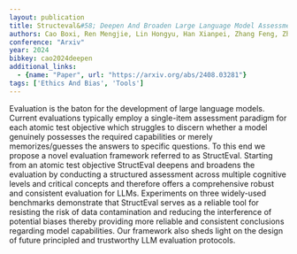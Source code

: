```yaml
---
layout: publication
title: Structeval&#58; Deepen And Broaden Large Language Model Assessment Via Structured Evaluation
authors: Cao Boxi, Ren Mengjie, Lin Hongyu, Han Xianpei, Zhang Feng, Zhan Junfeng, Sun Le
conference: "Arxiv"
year: 2024
bibkey: cao2024deepen
additional_links:
  - {name: "Paper", url: "https://arxiv.org/abs/2408.03281"}
tags: ['Ethics And Bias', 'Tools']
---
```

Evaluation is the baton for the development of large language models. Current evaluations typically employ a single-item assessment paradigm for each atomic test objective which struggles to discern whether a model genuinely possesses the required capabilities or merely memorizes/guesses the answers to specific questions. To this end we propose a novel evaluation framework referred to as StructEval. Starting from an atomic test objective StructEval deepens and broadens the evaluation by conducting a structured assessment across multiple cognitive levels and critical concepts and therefore offers a comprehensive robust and consistent evaluation for LLMs. Experiments on three widely-used benchmarks demonstrate that StructEval serves as a reliable tool for resisting the risk of data contamination and reducing the interference of potential biases thereby providing more reliable and consistent conclusions regarding model capabilities. Our framework also sheds light on the design of future principled and trustworthy LLM evaluation protocols.
